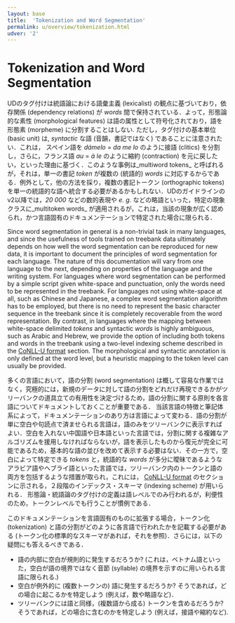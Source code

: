 ```yaml
---
layout: base
title:  'Tokenization and Word Segmentation'
permalink: u/overview/tokenization.html
udver: '2'
---
```


# Tokenization and Word Segmentation

UDのタグ付けは統語論における語彙主義 (lexicalist) の観点に基づいており，依存関係 (dependency relations) が _words_ 間で保持されている．よって，形態論的な素性 (morphological features) は語の属性として符号化されており，語を形態素 (morpheme) に分割することはしない. ただし，タグ付けの基本単位 (basic unit) は, _syntactic_ な語 (音韻，書記ではなく) であることに注意されたい．これは， スペイン語を _dámelo_ = _da me lo_ のように接語 (clitics) を分割し，さらに，フランス語 _au_ = _à le_ のように縮約 (contraction) を元に戻したい，といった理由に基づく．このような事例は_multiword tokens_  と呼ばれるが，それは，単一の書記  _token_ が複数の (統語的)  _words_ に対応するからである．例外として，他の方法を採り，複数の書記トークン (orthographic tokens) を単一の統語的な語へ統合する必要があるかもしれない．UDのガイドラインのv2以降では，_20 000_ などの数的表現や _e. g._ などの略語といった，特定の現象クラスに_multitoken words_ が適用されるが，これは，当該の現象が広く認められ，かつ言語固有のドキュメンテーションで特定された場合に限られる．

Since word segmentation in general is a non-trivial task in many languages, and since the usefulness of tools trained on treebank data ultimately depends on how well the word segmentation can be reproduced for new data, it is important to document the principles of word segmentation for each language.
The nature of this documentation will vary from one language to the next, depending on properties of the language and
the writing system. For languages where word segmentation can be performed by a simple script given white-space and 
punctuation, only the words need to be represented in the treebank. 
For languages not using white-space at all, such as Chinese and Japanese, a complex word segmentation algorithm has 
to be employed, but there is no need to represent the basic character sequence in the treebank since it is completely 
recoverable from the word representation. By contrast, in languages where the mapping between white-space delimited 
_tokens_ and syntactic _words_ is highly ambiguous, such as Arabic and Hebrew, we provide the option of including 
both tokens and words in the treebank using a two-level indexing scheme described in the 
<a href="../../format.html">CoNLL-U format</a> section. 
The morphological and syntactic annotation is only defined at the word level, but a heuristic mapping to the token level
can usually be provided. 

多くの言語において，語の分割 (word segmentation) は概して容易な作業ではなく，究極的には，新規のデータに対して語の分割をどれだけ再現できるかがツリーバンクの道具立ての有用性を決定づけるため，語の分割に関する原則を各言語についてドキュメントしておくことが重要である．
当該言語の特徴と筆記体系によって，ドキュメンテーションのあり方は言語によって変わる．語の分割が単に空白や句読点で済ませられる言語は，語のみをツリーバンクに表示すればよい．空白を入れない中国語や日本語といった言語では，分割に関する複雑なアルゴリズムを援用しなければならないが，語を表示したものから復元が完全に可能であるため，基本的な語の並びを改めて表示する必要はない．その一方で，空白によって特定できる _tokens_ と，統語的な _words_ が多分に曖昧であるようなアラビア語やヘブライ語といった言語では，ツリーバンク内のトークンと語の両方を包括するような措置が取られ，これには， <a href="../../format.html">CoNLL-U format</a> のセクションに示される，２段階のインデックス・スキーマ (indexing scheme) が用いられる．
形態論・統語論のタグ付けの定義は語レベルでのみ行われるが，利便性のため，トークンレベルでも行うことが慣例である．
<!--The morphological and syntactic annotation is only defined at the word level, but a heuristic mapping to the token level
can usually be provided. -->

このドキュメンテーションを言語固有のものに拡張する場合，トークン化 (tokenization) と語の分割がどのように各言語で行われたかを記載する必要がある (トークン化の標準的なスキーマがあれば，それを参照)．さらには，以下の疑問にも答えるべきである．

* 語の内部に空白が規則的に発生するだろうか?  (これは，ベトナム語といった，空白が語の境界ではなく音節 (syllable) の境界を示すのに用いられる言語に限られる.)
* 空白が例外的に (複数トークンの) 語に発生するだろうか? そうであれば，どの場合に起こるかを特定しよう (例えば，数や略語など)．
* ツリーバンクには語と同様，(複数語から成る) トークンを含めるだろうか? そうであれば，どの場合に含むのかを特定しよう (例えば，接語や縮約など).